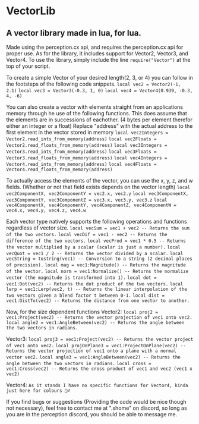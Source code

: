 # VectorLib
## A vector library made in lua, for lua.
Made using the perception.cx api, and requires the perception.cx api for proper use.
As for the library, it includes support for Vector2, Vector3, and Vector4.
To use the library, simply include the line ```require("Vector")``` at the top of your script.

To create a simple Vector of your desired length(2, 3, or 4) you can follow in the footsteps of the following code snippets.
```local vec2 = Vector2(-1, 2.1)```
```local vec3 = Vector3(-0.3, 1, 0)```
```local vec4 = Vector4(0.939, -0.3, 4, -6)```

You can also create a vector with elements straight from an applications memory through he use of the following functions.
This does assume that the elements are in successions of eachother. (4 bytes per element therefor either an integer or a float)
Replace "address" with the actual address to the first element in the vector stored in memory
```local vec2Integers = Vector2.read_ints_from_memory(address)```
```local vec2Floats = Vector2.read_floats_from_memory(address)```
```local vec3Integers = Vector3.read_ints_from_memory(address)```
```local vec3Floats = Vector3.read_floats_from_memory(address)```
```local vec4Integers = Vector4.read_ints_from_memory(address)```
```local vec4Floats = Vector4.read_floats_from_memory(address)```

To actually access the elements of the vector, you can use the x, y, z, and w fields. (Whether or not that field exists depends on the vector length)
```local vec2ComponentX, vec2ComponentY = vec2.x, vec2.y```
```local vec3ComponentX, vec3ComponentY, vec3ComponentZ = vec3.x, vec3.y, vec3.z```
```local vec4ComponentX, vec4ComponentY, vec4ComponentZ, vec4ComponentW = vec4.x, vec4.y, vec4.z, vec4.w```

Each vector type natively supports the following operations and functions regardless of vector size.
```local vecSum = vec1 + vec2 -- Returns the sum of the two vectors.```
```local vecDif = vec1 - vec2 -- Returns the difference of the two vectors.```
```local vecProd = vec1 * 0.5 -- Returns the vector multiplied by a scalar (scalar is just a number).```
```local vecQuot = vec1 / 2 -- Returns the vector divided by a scalar.```
```local vecString = tostring(vec1) -- Conversion to a string (2 decimal places of precision).```
```local mag = vec1:Magnitude() -- Returns the magnitude of the vector.```
```local norm = vec1:Normalize() -- Returns the normalize vector (the magnitude is transformed into 1).```
```local dot = vec1:Dot(vec2) -- Returns the dot product of the two vectors.```
```local lerp = vec1:Lerp(vec2, t) -- Returns the linear interpolation of the two vectors given a blend factor t between 0-1.```
```local dist = vec1:DistTo(vec2) -- Returns the distance from one vector to another.```

Now, for the size dependent functions
Vector2:
```local proj2 = vec1:Project(vec2) -- Returns the vector projection of vec1 onto vec2.```
```local angle2 = vec1:AngleBetween(vec2) -- Returns the angle between the two vectors in radians.```

Vector3:
```local proj3 = vec1:Project(vec2) -- Returns the vector project of vec1 onto vec2.```
```local projOnPlane3 = vec1:ProjectOnPlane(vec2) -- Returns the vector projection of vec1 onto a plane with a normal vector vec2.```
```local angle3 = vec1:AngleBetween(vec2) -- Returns the angle between the two vectors in radians.```
```local cross = vec1:Cross(vec2) -- Returns the cross product of vec1 and vec2 (vec1 x vec2)```

Vector4:
```As it stands I have no specific functions for Vector4, kinda just here for colours 🤷‍♂️```

If you find bugs or suggestions (Providing the code would be nice though not necessary), feel free to contact me at ".shome" on discord, so long as you are in the perception discord, you should be able to message me.
